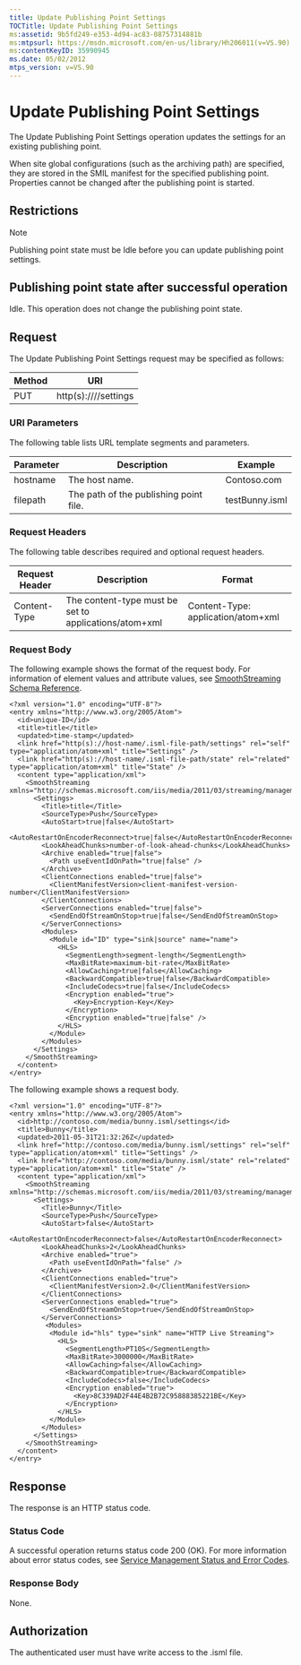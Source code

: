 ```yaml
---
title: Update Publishing Point Settings
TOCTitle: Update Publishing Point Settings
ms:assetid: 9b5fd249-e353-4d94-ac83-08757314881b
ms:mtpsurl: https://msdn.microsoft.com/en-us/library/Hh206011(v=VS.90)
ms:contentKeyID: 35990945
ms.date: 05/02/2012
mtps_version: v=VS.90
---
```


# Update Publishing Point Settings

The Update Publishing Point Settings operation updates the settings for an existing publishing point.

When site global configurations (such as the archiving path) are specified, they are stored in the SMIL manifest for the specified publishing point. Properties cannot be changed after the publishing point is started.

## Restrictions


> [!NOTE]  
> Publishing point state must be Idle before you can update publishing point settings.


## Publishing point state after successful operation

Idle. This operation does not change the publishing point state.

## Request

The Update Publishing Point Settings request may be specified as follows:

|Method|URI|
|--- |--- |
|PUT|http(s)://<hostname>/<filepath>/settings|


### URI Parameters

The following table lists URL template segments and parameters.

|Parameter|Description|Example|
|--- |--- |--- |
|hostname|The host name.|Contoso.com|
|filepath|The path of the publishing point file.|testBunny.isml|

### Request Headers

The following table describes required and optional request headers.

|Request Header|Description|Format|
|--- |--- |--- |
|Content-Type|The content-type must be set to applications/atom+xml|Content-Type: application/atom+xml|

### Request Body

The following example shows the format of the request body. For information of element values and attribute values, see [SmoothStreaming Schema Reference](smoothstreaming-schema-reference.md).

    <?xml version="1.0" encoding="UTF-8"?>
    <entry xmlns="http://www.w3.org/2005/Atom">
      <id>unique-ID</id>
      <title>title</title>
      <updated>time-stamp</updated>
      <link href="http(s)://host-name/.isml-file-path/settings" rel="self" type="application/atom+xml" title="Settings" />
      <link href="http(s)://host-name/.isml-file-path/state" rel="related" type="application/atom+xml" title="State" />
      <content type="application/xml">
        <SmoothStreaming xmlns="http://schemas.microsoft.com/iis/media/2011/03/streaming/management">
          <Settings>
            <Title>title</Title>
            <SourceType>Push</SourceType>
            <AutoStart>true|false</AutoStart>
            <AutoRestartOnEncoderReconnect>true|false</AutoRestartOnEncoderReconnect>
            <LookAheadChunks>number-of-look-ahead-chunks</LookAheadChunks>
            <Archive enabled="true|false">
              <Path useEventIdOnPath="true|false" />
            </Archive>
            <ClientConnections enabled="true|false">
              <ClientManifestVersion>client-manifest-version-number</ClientManifestVersion>
            </ClientConnections>
            <ServerConnections enabled="true|false">
              <SendEndOfStreamOnStop>true|false</SendEndOfStreamOnStop>
            </ServerConnections>
            <Modules>
              <Module id="ID" type="sink|source" name="name">
                <HLS>
                  <SegmentLength>segment-length</SegmentLength>
                  <MaxBitRate>maximum-bit-rate</MaxBitRate>
                  <AllowCaching>true|false</AllowCaching>
                  <BackwardCompatible>true|false</BackwardCompatible>
                  <IncludeCodecs>true|false</IncludeCodecs>
                  <Encryption enabled="true">
                    <Key>Encryption-Key</Key>
                  </Encryption>
                  <Encryption enabled="true|false" />
                </HLS>
              </Module>
            </Modules>
          </Settings>
        </SmoothStreaming>
      </content>
    </entry>

The following example shows a request body.

    <?xml version="1.0" encoding="UTF-8"?>
    <entry xmlns="http://www.w3.org/2005/Atom">
      <id>http://contoso.com/media/bunny.isml/settings</id>
      <title>Bunny</title>
      <updated>2011-05-31T21:32:26Z</updated>
      <link href="http://contoso.com/media/bunny.isml/settings" rel="self" type="application/atom+xml" title="Settings" />
      <link href="http://contoso.com/media/bunny.isml/state" rel="related" type="application/atom+xml" title="State" />
      <content type="application/xml">
        <SmoothStreaming xmlns="http://schemas.microsoft.com/iis/media/2011/03/streaming/management">
          <Settings>
            <Title>Bunny</Title>
            <SourceType>Push</SourceType>
            <AutoStart>false</AutoStart>
            <AutoRestartOnEncoderReconnect>false</AutoRestartOnEncoderReconnect>
            <LookAheadChunks>2</LookAheadChunks>
            <Archive enabled="true">
              <Path useEventIdOnPath="false" />
            </Archive>
            <ClientConnections enabled="true">
              <ClientManifestVersion>2.0</ClientManifestVersion>
            </ClientConnections>
            <ServerConnections enabled="true">
              <SendEndOfStreamOnStop>true</SendEndOfStreamOnStop>
            </ServerConnections>
             <Modules>
              <Module id="hls" type="sink" name="HTTP Live Streaming">
                <HLS>
                  <SegmentLength>PT10S</SegmentLength>
                  <MaxBitRate>3000000</MaxBitRate>
                  <AllowCaching>false</AllowCaching>
                  <BackwardCompatible>true</BackwardCompatible>
                  <IncludeCodecs>false</IncludeCodecs>
                  <Encryption enabled="true">
                    <Key>8C339AD2F44E4B2B72C95888385221BE</Key>
                  </Encryption>
                </HLS>
              </Module>
            </Modules>
          </Settings>
        </SmoothStreaming>
      </content>
    </entry>

## Response

The response is an HTTP status code.

### Status Code

A successful operation returns status code 200 (OK). For more information about error status codes, see [Service Management Status and Error Codes](service-management-status-and-error-codes.md).

### Response Body

None.

## Authorization

The authenticated user must have write access to the .isml file.

